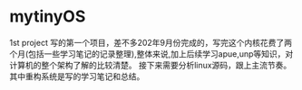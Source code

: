 # mytinyOS
1st project 
写的第一个项目，差不多202年9月份完成的，写完这个内核花费了两个月(包括一些学习笔记的记录整理),整体来说,加上后续学习apue,unp等知识，对计算机的整个架构了解的比较清楚。
接下来需要分析linux源码，跟上主流节奏。
其中重构系统是写的学习笔记和总结。
